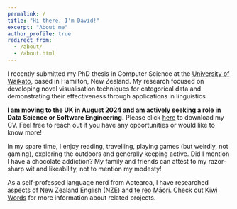 ```yaml
---
permalink: /
title: "Hi there, I'm David!"
excerpt: "About me"
author_profile: true
redirect_from: 
  - /about/
  - /about.html
---
```



I recently submitted my PhD thesis in Computer Science at the [University of Waikato](https://www.waikato.ac.nz/), based in Hamilton, New Zealand. My research focused on developing novel visualisation techniques for categorical data and demonstrating their effectiveness through applications in linguistics.

**I am moving to the UK in August 2024 and am actively seeking a role in Data Science or Software Engineering.** Please click [here](http://dgt12.github.io/files/trye_cv.pdf) to download my CV. Feel free to reach out if you have any opportunities or would like to know more!

In my spare time, I enjoy reading, travelling, playing games (but weirdly, not gaming), exploring the outdoors and generally keeping active. Did I mention I have a chocolate addiction? 
My family and friends can attest to my razor-sharp wit and likeability, not to mention my modesty!

As a self-professed language nerd from Aotearoa, I have researched aspects of New Zealand English (NZE) and [te reo Māori](http://www.maorilanguage.info/mao_lang_desc1.html). Check out [Kiwi Words](https://kiwiwords.cms.waikato.ac.nz/) for more information about related projects.

